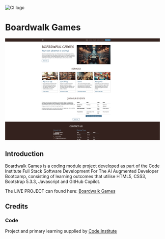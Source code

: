 ![CI logo](https://codeinstitute.s3.amazonaws.com/fullstack/ci_logo_small.png)

# Boardwalk Games

![Boardwalk Games - Project Banner](assets/images/boardwalk-games.png)


## Introduction 

Boardwalk Games is a coding module project developed as part of the Code Institute Full Stack Software Development For The AI Augmented Developer Bootcamp, consisting of learning outcomes that utilise HTML5, CSS3, Bootstrap 5.3.3, Javascript and GitHub Copilot.

The LIVE PROJECT can found here: <a href="https://gerbil1511.github.io/boardwalk-games/" target="_blank">Boardwalk Games</a>


## Credits

### Code

Project and primary learning supplied by [Code Institute](https://codeinstitute.net/ie/)<br>
